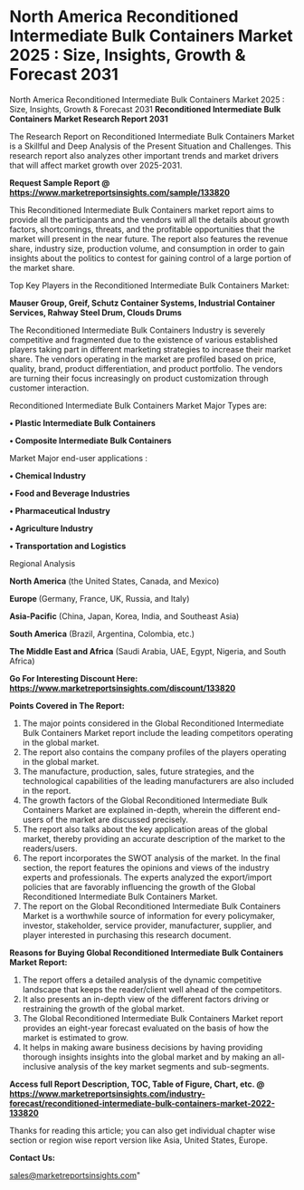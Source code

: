 # North America Reconditioned Intermediate Bulk Containers Market 2025 : Size, Insights, Growth & Forecast 2031
North America Reconditioned Intermediate Bulk Containers Market 2025 : Size, Insights, Growth & Forecast 2031
<strong>Reconditioned Intermediate Bulk Containers Market Research Report 2031</strong>

The Research Report on Reconditioned Intermediate Bulk Containers Market is a Skillful and Deep Analysis of the Present Situation and Challenges. This research report also analyzes other important trends and market drivers that will affect market growth over 2025-2031.

<strong>Request Sample Report @ <a href=https://www.marketreportsinsights.com/sample/133820>https://www.marketreportsinsights.com/sample/133820</a></strong>

This Reconditioned Intermediate Bulk Containers market report aims to provide all the participants and the vendors will all the details about growth factors, shortcomings, threats, and the profitable opportunities that the market will present in the near future. The report also features the revenue share, industry size, production volume, and consumption in order to gain insights about the politics to contest for gaining control of a large portion of the market share.

Top Key Players in the Reconditioned Intermediate Bulk Containers Market:

<strong>Mauser Group, Greif, Schutz Container Systems, Industrial Container Services, Rahway Steel Drum, Clouds Drums</strong>

The Reconditioned Intermediate Bulk Containers Industry is severely competitive and fragmented due to the existence of various established players taking part in different marketing strategies to increase their market share. The vendors operating in the market are profiled based on price, quality, brand, product differentiation, and product portfolio. The vendors are turning their focus increasingly on product customization through customer interaction.

Reconditioned Intermediate Bulk Containers Market Major Types are:

<strong>• Plastic Intermediate Bulk Containers

• Composite Intermediate Bulk Containers</strong>

Market Major end-user applications :

<strong>• Chemical Industry

• Food and Beverage Industries

• Pharmaceutical Industry

• Agriculture Industry

• Transportation and Logistics</strong>

Regional Analysis

</u><strong><b>North America</b></strong> (the United States, Canada, and Mexico)

<strong><b>Europe </b></strong>(Germany, France, UK, Russia, and Italy)

<strong><b>Asia-Pacific</b></strong> (China, Japan, Korea, India, and Southeast Asia)

<strong><b>South America</b></strong> (Brazil, Argentina, Colombia, etc.)

<strong><b>The Middle East and Africa</b></strong> (Saudi Arabia, UAE, Egypt, Nigeria, and South Africa)

<strong>Go For Interesting Discount Here: <a href=https://www.marketreportsinsights.com/discount/133820>https://www.marketreportsinsights.com/discount/133820</a></strong>

<strong>Points Covered in The Report:</strong>
<ol>
  <li>The major points considered in the Global Reconditioned Intermediate Bulk Containers Market report include the leading competitors operating in the global market.</li>
  <li>The report also contains the company profiles of the players operating in the global market.</li>
  <li>The manufacture, production, sales, future strategies, and the technological capabilities of the leading manufacturers are also included in the report.</li>
  <li>The growth factors of the Global Reconditioned Intermediate Bulk Containers Market are explained in-depth, wherein the different end-users of the market are discussed precisely.</li>
  <li>The report also talks about the key application areas of the global market, thereby providing an accurate description of the market to the readers/users.</li>
  <li>The report incorporates the SWOT analysis of the market. In the final section, the report features the opinions and views of the industry experts and professionals. The experts analyzed the export/import policies that are favorably influencing the growth of the Global Reconditioned Intermediate Bulk Containers Market.</li>
  <li>The report on the Global Reconditioned Intermediate Bulk Containers Market is a worthwhile source of information for every policymaker, investor, stakeholder, service provider, manufacturer, supplier, and player interested in purchasing this research document.</li>
</ol>
<strong>Reasons for Buying Global Reconditioned Intermediate Bulk Containers Market Report:</strong>

<ol>
  <li>The report offers a detailed analysis of the dynamic competitive landscape that keeps the reader/client well ahead of the competitors.</li>
  <li>It also presents an in-depth view of the different factors driving or restraining the growth of the global market.</li>
  <li>The Global Reconditioned Intermediate Bulk Containers Market report provides an eight-year forecast evaluated on the basis of how the market is estimated to grow.</li>
  <li>It helps in making aware business decisions by having providing thorough insights insights into the global market and by making an all-inclusive analysis of the key market segments and sub-segments.</li>
</ol>
<strong>Access full Report Description, TOC, Table of Figure, Chart, etc. @ <a href=https://www.marketreportsinsights.com/industry-forecast/reconditioned-intermediate-bulk-containers-market-2022-133820>https://www.marketreportsinsights.com/industry-forecast/reconditioned-intermediate-bulk-containers-market-2022-133820</a></strong>


Thanks for reading this article; you can also get individual chapter wise section or region wise report version like Asia, United States, Europe.

<strong>Contact Us:</strong>

sales@marketreportsinsights.com"
